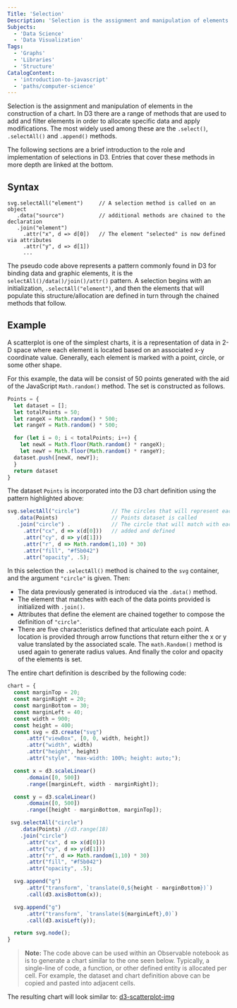 ```yaml
---
Title: 'Selection'
Description: 'Selection is the assignment and manipulation of elements in the construction of a chart.'
Subjects:
  - 'Data Science'
  - 'Data Visualization'
Tags:
  - 'Graphs'
  - 'Libraries'
  - 'Structure'
CatalogContent:
  - 'introduction-to-javascript'
  - 'paths/computer-science'
---
```


Selection is the assignment and manipulation of elements in the construction of a chart. In D3 there are a range of methods that are used to add and filter elements in order to allocate specific data and apply modifications. The most widely used among these are the `.select()`, `.selectAll()` and `.append()` methods.

The following sections are a brief introduction to the role and implementation of selections in D3. Entries that cover these methods in more depth are linked at the bottom.

## Syntax

```pseudo
svg.selectAll("element")     // A selection method is called on an object
   .data("source")           // additional methods are chained to the declaration
   .join("element")
     .attr("x", d => d[0])   // The element "selected" is now defined via attributes
     .attr("y", d => d[1])
     ...
```

The pseudo code above represents a pattern commonly found in D3 for binding data and graphic elements, it is the `selectAll()/data()/join()/attr()` pattern. A selection begins with an initialization, `.selectAll("element")`, and then the elements that will populate this structure/allocation are defined in turn through the chained methods that follow.

## Example

A scatterplot is one of the simplest charts, it is a representation of data in 2-D space where each element is located based on an associated x-y coordinate value. Generally, each element is marked with a point, circle, or some other shape.

For this example, the data will be consist of 50 points generated with the aid of the JavaScript `Math.random()` method. The set is constructed as follows.

```js
Points = {
  let dataset = [];
  let totalPoints = 50;
  let rangeX = Math.random() * 500;
  let rangeY = Math.random() * 500;

  for (let i = 0; i < totalPoints; i++) {
    let newX = Math.floor(Math.random() * rangeX);
    let newY = Math.floor(Math.random() * rangeY);
  dataset.push([newX, newY]);
  }
  return dataset
}
```

The dataset `Points` is incorporated into the D3 chart definition using the pattern highlighted above:

```js
svg.selectAll("circle")          // The circles that will represent each pt are declared
   .data(Points)                 // Points dataset is called
   .join("circle") .             // The circle that will match with each data pt is
     .attr("cx", d => x(d[0]))   // added and defined
     .attr("cy", d => y(d[1]))
     .attr("r", d => Math.random(1,10) * 30)
     .attr("fill", "#f5b042")
     .attr("opacity", .5);
```

In this selection the `.selectAll()` method is chained to the `svg` container, and the argument `"circle"` is given. Then:

- The data previously generated is introduced via the `.data()` method.
- The element that matches with each of the data points provided is initialized with `.join()`.
- Attributes that define the element are chained together to compose the definition of `"circle"`.
- There are five characteristics defined that articulate each point. A location is provided through arrow functions that return either the x or y value translated by the associated scale. The `math.Random()` method is used again to generate radius values. And finally the color and opacity of the elements is set.

The entire chart definition is described by the following code:

```js
chart = {
  const marginTop = 20;
  const marginRight = 20;
  const marginBottom = 30;
  const marginLeft = 40;
  const width = 900;
  const height = 400;
  const svg = d3.create("svg")
      .attr("viewBox", [0, 0, width, height])
      .attr("width", width)
      .attr("height", height)
      .attr("style", "max-width: 100%; height: auto;");

  const x = d3.scaleLinear()
      .domain([0, 500])
      .range([marginLeft, width - marginRight]);

  const y = d3.scaleLinear()
      .domain([0, 500])
      .range([height - marginBottom, marginTop]);

 svg.selectAll("circle")
    .data(Points) //d3.range(18)
    .join("circle")
      .attr("cx", d => x(d[0]))
      .attr("cy", d => y(d[1]))
      .attr("r", d => Math.random(1,10) * 30)
      .attr("fill", "#f5b042")
      .attr("opacity", .5);

  svg.append("g")
      .attr("transform", `translate(0,${height - marginBottom})`)
      .call(d3.axisBottom(x));

  svg.append("g")
      .attr("transform", `translate(${marginLeft},0)`)
      .call(d3.axisLeft(y));

  return svg.node();
}
```

> **Note:** The code above can be used within an Observable notebook as is to generate a chart similar to the one seen below. Typically, a single-line of code, a function, or other defined entity is allocated per cell. For example, the dataset and chart definition above can be copied and pasted into adjacent cells.

The resulting chart will look similar to:
[d3-scatterplot-img](<(https://raw.githubusercontent.com/Codecademy/docs/main/media/d3-scatterplot-example.png)>)
